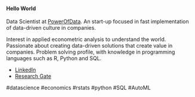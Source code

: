 #### Hello World 


Data Scientist at [PowerOfData](https://www.powerofdata.com.br/#fale-conosco). An start-up focused in fast implementation of data-driven culture in companies.

Interest in applied econometric analysis to understand the world. Passionate about creating data-driven solutions that create value in companies. Problem solving profile, with knowledge in programming languages such as R, Python and SQL. 

- [LinkedIn](https://www.linkedin.com/in/gustavo-bruschi/)
- [Research Gate](https://www.researchgate.net/profile/Gustavo_Bruschi2)

#datascience #economics #rstats #python #SQL #AutoML
